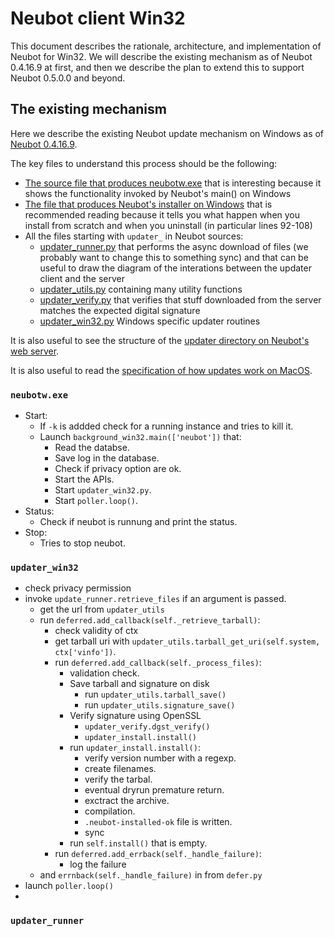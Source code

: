 # Neubot client Win32

This document describes the rationale, architecture, and implementation
of Neubot for Win32. We will describe the existing mechanism as of Neubot
0.4.16.9 at first, and then we describe the plan to extend this to
support Neubot 0.5.0.0 and beyond.

## The existing mechanism

Here we describe the existing Neubot update mechanism on Windows
as of [Neubot 0.4.16.9](https://github.com/neubot/neubot/tree/0.4.16.9).

The key files to understand this process should be the following:

* [The source file that produces neubotw.exe](https://github.com/neubot/neubot_win32/blob/0.4.16.9/Win32/neubotw) that is interesting because it shows the functionality invoked by Neubot's main() on Windows
* [The file that produces Neubot's installer on Windows](https://github.com/neubot/neubot_win32/blob/0.4.16.9/Win32/neubot.nsi.in) that is recommended reading because it tells you what happen when you install from scratch and when you uninstall (in particular lines 92-108)
* All the files starting with `updater_` in Neubot sources:
  * [updater_runner.py](https://github.com/neubot/neubot/blob/0.4.16.9/neubot/updater_runner.py) that performs the async download of files (we probably want to change this to something sync) and that can be useful to draw the diagram of the interations between the updater client and the server
  * [updater_utils.py](https://github.com/neubot/neubot/blob/0.4.16.9/neubot/updater_utils.py) containing many utility functions
  * [updater_verify.py](https://github.com/neubot/neubot/blob/0.4.16.9/neubot/updater_verify.py) that verifies that stuff downloaded from the server matches the expected digital signature
  * [updater_win32.py](https://github.com/neubot/neubot/blob/0.4.16.9/neubot/updater_win32.py) Windows specific updater routines

It is also useful to see the structure of the [updater directory on Neubot's web server](http://releases.neubot.org/updates/win32/).

It is also useful to read the [specification of how updates work on MacOS](https://github.com/neubot/neubot/blob/0.4.16.9/doc/neubot/updater/unix.txt).


### `neubotw.exe`

* Start: 
  * If `-k` is addded check for a running instance and tries to kill it.
  * Launch `background_win32.main(['neubot'])` that:
    * Read the databse.
    * Save log in the database.
    * Check if privacy option are ok.
    * Start the APIs.
    * Start `updater_win32.py`.
    * Start `poller.loop()`.
 * Status:
   * Check if neubot is runnung and print the status.
 * Stop: 
   * Tries to stop neubot.


### `updater_win32`

* check privacy permission
* invoke `update_runner.retrieve_files` if an argument is passed.
  * get the url from `updater_utils`
  * run `deferred.add_callback(self._retrieve_tarball)`:
    * check validity of ctx
    * get tarball uri with `updater_utils.tarball_get_uri(self.system, ctx['vinfo'])`.
    * run `deferred.add_callback(self._process_files)`:
      * validation check. 
      * Save tarball and signature on disk
        * run `updater_utils.tarball_save()`
        * run `updater_utils.signature_save()`
      * Verify signature using OpenSSL
        * `updater_verify.dgst_verify()`
        * `updater_install.install()`
      * run `updater_install.install()`:
        * verify version number with a regexp.
        * create filenames.
        * verify the tarbal.
        * eventual dryrun premature return.
        * exctract the archive.
        * compilation.
        * `.neubot-installed-ok` file is written.
        * sync
      * run `self.install()` that is empty.
    * run `deferred.add_errback(self._handle_failure)`:
      * log the failure
  * and `errnback(self._handle_failure)` in from `defer.py`
* launch `poller.loop()`
* 

### `updater_runner`




